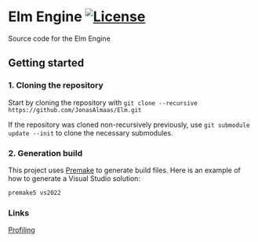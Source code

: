 # Elm Engine [![License](https://img.shields.io/github/license/JonasAlmaas/Elm.svg)](https://github.com/JonasAlmaas/Elm/blob/main/LICENSE)

Source code for the Elm Engine

## Getting started

### 1. Cloning the repository

Start by cloning the repository with `git clone --recursive https://github.com/JonasAlmaas/Elm.git`

If the repository was cloned non-recursively previously, use `git submodule update --init` to clone the necessary submodules.

### 2. Generation build

This project uses [Premake](https://premake.github.io/) to generate build files. Here is an example of how to generate a Visual Studio solution:

```bash
premake5 vs2022
```

### Links

[Profiling](doc/profiling.md)
